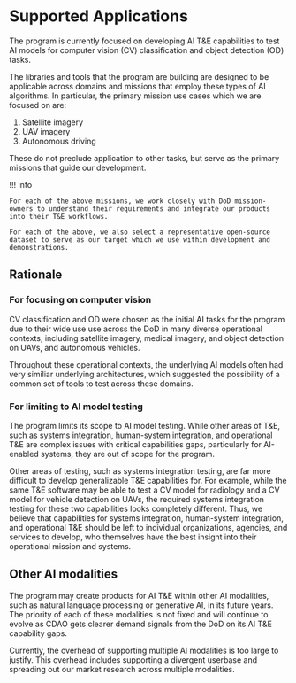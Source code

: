 # Supported Applications

The program is currently focused on developing AI T&E capabilities to test AI models for computer vision (CV) classification and object detection (OD) tasks. 

The libraries and tools that the program are building are designed to be applicable across domains and missions that employ these types of AI algorithms. In particular, the primary mission use cases which we are focused on are:

1. Satellite imagery
1. UAV imagery
1. Autonomous driving

These do not preclude application to other tasks, but serve as the primary missions that guide our development.

!!! info

    For each of the above missions, we work closely with DoD mission-owners to understand their requirements and integrate our products into their T&E workflows. 
    
    For each of the above, we also select a representative open-source dataset to serve as our target which we use within development and demonstrations. 

## Rationale

### For focusing on computer vision

CV classification and OD were chosen as the initial AI tasks for the program due to their wide use use across the DoD in many diverse operational contexts, including satellite imagery, medical imagery, and object detection on UAVs, and autonomous vehicles. 

Throughout these operational contexts, the underlying AI models often had very similiar underlying architectures, which suggested the possibility of a common set of tools to test across these domains.

### For limiting to AI model testing 

The program limits its scope to AI model testing. While other areas of T&E, such as systems integration, human-system integration, and operational T&E are complex issues with critical capabilities gaps, particularly for AI-enabled systems, they are out of scope for the program. 

Other areas of testing, such as systems integration testing, are far more difficult to develop generalizable T&E capabilities for. For example, while the same T&E software may be able to test a CV model for radiology and a CV model for vehicle detection on UAVs, the required systems integration testing for these two capabilities looks completely different. Thus, we believe that capabilities for systems integration, human-system integration, and operational T&E should be left to individual organizations, agencies, and services to develop, who themselves have the best insight into their operational mission and systems.

## Other AI modalities

The program may create products for AI T&E within other AI modalities, such as natural language processing or generative AI, in its future years. The priority of each of these modalities is not fixed and will continue to evolve as CDAO gets clearer demand signals from the DoD on its AI T&E capability gaps.

Currently, the overhead of supporting multiple AI modalities is too large to justify. This overhead includes supporting a divergent userbase and spreading out our market research across multiple modalities.
